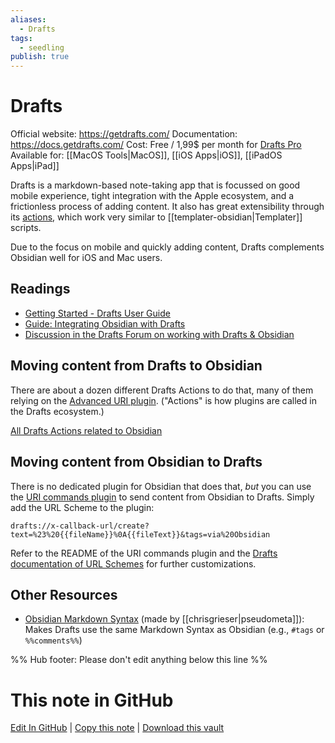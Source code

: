 ```yaml
---
aliases:
  - Drafts
tags:
  - seedling
publish: true
---
```


# Drafts
Official website: https://getdrafts.com/
Documentation: https://docs.getdrafts.com/
Cost: Free / 1,99$ per month for [Drafts Pro](https://docs.getdrafts.com/draftspro)
Available for: [[MacOS Tools|MacOS]], [[iOS Apps|iOS]], [[iPadOS Apps|iPad]]

Drafts is a markdown-based note-taking app that is focussed on good mobile experience, tight integration with the Apple ecosystem, and a frictionless process of adding content. It also has great extensibility through its [actions](https://actions.getdrafts.com/), which work very similar to [[templater-obsidian|Templater]] scripts. 

Due to the focus on mobile and quickly adding content, Drafts complements Obsidian well for iOS and Mac users.

## Readings
- [Getting Started - Drafts User Guide](https://docs.getdrafts.com/gettingstarted/)
- [Guide: Integrating Obsidian with Drafts](https://forums.getdrafts.com/t/using-obsidian-with-drafts/11221)
- [Discussion in the Drafts Forum on working with Drafts & Obsidian](https://forums.getdrafts.com/t/drafts-and-obsidian-why/10968)

## Moving content from Drafts to Obsidian
There are about a dozen different Drafts Actions to do that, many of them relying on the [Advanced URI plugin](https://github.com/Vinzent03/obsidian-advanced-uri). ("Actions" is how plugins are called in the Drafts ecosystem.)

[All Drafts Actions related to Obsidian](https://actions.getdrafts.com/search?utf8=%E2%9C%93&q=obsidian)

## Moving content from Obsidian to Drafts
There is no dedicated plugin for Obsidian that does that, *but* you can use the [URI commands plugin](https://github.com/kzhovn/uri-commands-obsidian) to send content from Obsidian to Drafts. Simply add the URL Scheme to the plugin: 

```url
drafts://x-callback-url/create?text=%23%20{{fileName}}%0A{{fileText}}&tags=via%20Obsidian
```

Refer to the README of the URI commands plugin and the [Drafts documentation of URL Schemes](https://docs.getdrafts.com/docs/automation/urlschemes) for further customizations.

## Other Resources
- [Obsidian Markdown Syntax](https://actions.getdrafts.com/s/1r1) (made by [[chrisgrieser|pseudometa]]): Makes Drafts use the same Markdown Syntax as Obsidian (e.g., `#tags` or `%%comments%%`)

%% Hub footer: Please don't edit anything below this line %%

# This note in GitHub

<span class="git-footer">[Edit In GitHub](https://github.dev/obsidian-community/obsidian-hub/blob/main/02%20-%20Community%20Expansions/02.05%20All%20Community%20Expansions/Auxiliary%20Tools/Drafts%20App.md "git-hub-edit-note") | [Copy this note](https://raw.githubusercontent.com/obsidian-community/obsidian-hub/main/02%20-%20Community%20Expansions/02.05%20All%20Community%20Expansions/Auxiliary%20Tools/Drafts%20App.md "git-hub-copy-note") | [Download this vault](https://github.com/obsidian-community/obsidian-hub/archive/refs/heads/main.zip "git-hub-download-vault") </span>